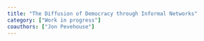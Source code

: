 ```yaml
---
title: "The Diffusion of Democracy through Informal Networks"
category: ["Work in progress"]
coauthors: ["Jon Pevehouse"]
---
```

